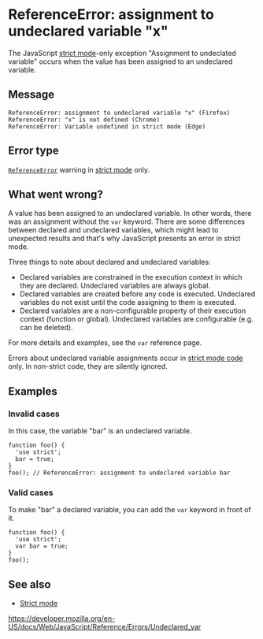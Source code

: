 # ReferenceError: assignment to undeclared variable "x"

The JavaScript [strict mode](../strict_mode)-only exception "Assignment to undeclated variable" occurs when the value has been assigned to an undeclared variable.

## Message

    ReferenceError: assignment to undeclared variable "x" (Firefox)
    ReferenceError: "x" is not defined (Chrome)
    ReferenceError: Variable undefined in strict mode (Edge)

## Error type

[`ReferenceError`](../global_objects/referenceerror) warning in [strict mode](../strict_mode) only.

## What went wrong?

A value has been assigned to an undeclared variable. In other words, there was an assignment without the `var` keyword. There are some differences between declared and undeclared variables, which might lead to unexpected results and that's why JavaScript presents an error in strict mode.

Three things to note about declared and undeclared variables:

-   Declared variables are constrained in the execution context in which they are declared. Undeclared variables are always global.
-   Declared variables are created before any code is executed. Undeclared variables do not exist until the code assigning to them is executed.
-   Declared variables are a non-configurable property of their execution context (function or global). Undeclared variables are configurable (e.g. can be deleted).

For more details and examples, see the `var` reference page.

Errors about undeclared variable assignments occur in [strict mode code](../strict_mode) only. In non-strict code, they are silently ignored.

## Examples

### Invalid cases

In this case, the variable "bar" is an undeclared variable.

    function foo() {
      'use strict';
      bar = true;
    }
    foo(); // ReferenceError: assignment to undeclared variable bar

### Valid cases

To make "bar" a declared variable, you can add the `var` keyword in front of it.

    function foo() {
      'use strict';
      var bar = true;
    }
    foo();

## See also

-   [Strict mode](../strict_mode)

<a href="https://developer.mozilla.org/en-US/docs/Web/JavaScript/Reference/Errors/Undeclared_var" class="_attribution-link">https://developer.mozilla.org/en-US/docs/Web/JavaScript/Reference/Errors/Undeclared_var</a>
